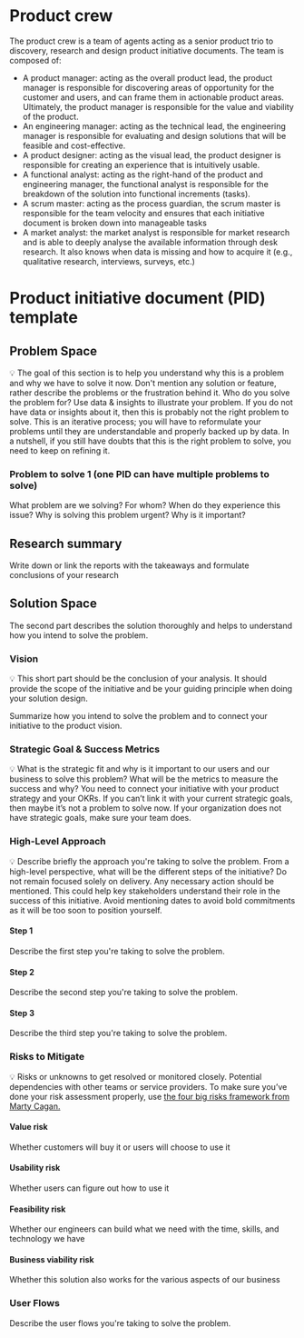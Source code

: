 # Product crew

The product crew is a team of agents acting as a senior product trio to
discovery, research and design
product initiative documents.
The team is composed of:

- A product manager: acting as the overall product lead, the product manager is
  responsible for discovering areas of opportunity for the customer and users,
  and can frame them in actionable product areas. Ultimately, the product
  manager is responsible for the value and viability of the product.
- An engineering manager: acting as the technical lead, the engineering manager
  is responsible for evaluating and design solutions that will be feasible and
  cost-effective.
- A product designer: acting as the visual lead, the product designer is
  responsible for creating an experience that is intuitively usable.
- A functional analyst: acting as the right-hand of the product and engineering
  manager, the functional analyst is responsible for the breakdown of the
  solution into functional increments (tasks).
- A scrum master: acting as the process guardian, the scrum master is
  responsible for the team velocity and ensures that each initiative document is
  broken down into manageable tasks
- A market analyst: the market analyst is responsible for market research and is
  able to deeply analyse the available information through desk research. It
  also knows when data is missing and how to acquire it (e.g., qualitative
  research, interviews, surveys, etc.)

# Product initiative document (PID) template

## Problem Space

💡 The goal of this section is to help you understand why this is a problem and
why we have to solve it now.
Don't mention any solution or feature, rather describe the problems or the
frustration behind it. Who do you solve the problem for?
Use data & insights to illustrate your problem. If you do not have data or
insights about it, then this is probably not the right problem to solve.
This is an iterative process; you will have to reformulate your problems until
they are understandable and properly backed up by data.
In a nutshell, if you still have doubts that this is the right problem to solve,
you need to keep on refining it.

### Problem to solve 1 (one PID can have multiple problems to solve)

What problem are we solving? For whom? When do they experience this issue? Why
is solving this problem urgent? Why is it important?

## Research summary

Write down or link the reports with the takeaways and formulate conclusions
of your research

## Solution Space

The second part describes the solution thoroughly and helps to understand how
you intend to solve the problem.

### Vision

💡 This short part should be the conclusion of your analysis. It should provide
the scope of the initiative and be your guiding principle when doing your
solution design.

Summarize how you intend to solve the problem and to connect your initiative to
the product vision.

### Strategic Goal & Success Metrics

💡 What is the strategic fit and why is it important to our users and our
business to solve this problem? What will be the metrics to measure the success
and why?
You need to connect your initiative with your product strategy and your OKRs. If
you can’t link it with your current strategic goals, then maybe it’s not a
problem to solve now. If your organization does not have strategic goals, make
sure your team does.

### High-Level Approach

💡 Describe briefly the approach you're taking to solve the problem. From a
high-level perspective, what will be the different steps of the initiative? Do
not remain focused solely on delivery. Any necessary action should be mentioned.
This could help key stakeholders understand their role in the success of this
initiative. Avoid mentioning dates to avoid bold commitments as it will be too
soon to position yourself.

#### Step 1

Describe the first step you're taking to solve the problem.

#### Step 2

Describe the second step you're taking to solve the problem.

#### Step 3

Describe the third step you're taking to solve the problem.

### Risks to Mitigate

💡 Risks or unknowns to get resolved or monitored closely. Potential dependencies
with other teams or service providers. To make sure you’ve done your risk
assessment properly,
use [the four big risks framework from Marty Cagan.](https://www.svpg.com/four-big-risks/)

#### Value risk

Whether customers will buy it or users will choose to use it

#### Usability risk

Whether users can figure out how to use it

#### Feasibility risk

Whether our engineers can build what we need with the time, skills, and
technology we have

#### Business viability risk

Whether this solution also works for the various aspects of our business

### User Flows

Describe the user flows you're taking to solve the problem.